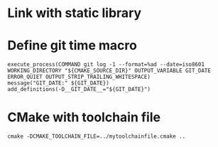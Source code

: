
# Link with static library


# Define git time macro
```
execute_process(COMMAND git log -1 --format=%ad --date=iso8601 WORKING_DIRECTORY "${CMAKE_SOURCE_DIR}" OUTPUT_VARIABLE GIT_DATE ERROR_QUIET OUTPUT_STRIP_TRAILING_WHITESPACE)
message("GIT_DATE:" ${GIT_DATE})
add_definitions(-D__GIT_DATE__="${GIT_DATE}")
```


# CMake with toolchain file
```
cmake -DCMAKE_TOOLCHAIN_FILE=../mytoolchainfile.cmake ..
```